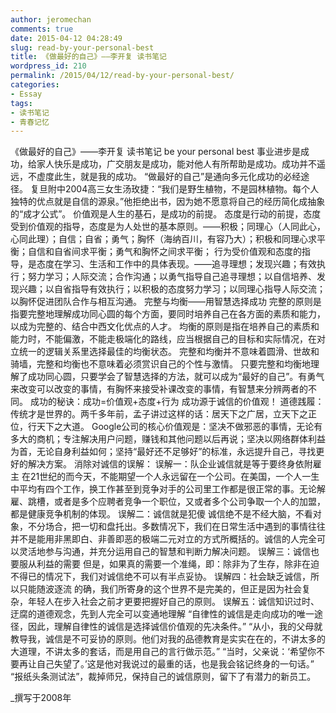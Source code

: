```yaml
---
author: jeromechan
comments: true
date: 2015-04-12 04:28:49
slug: read-by-your-personal-best
title: 《做最好的自己》——李开复 读书笔记
wordpress_id: 210
permalink: /2015/04/12/read-by-your-personal-best/
categories:
- Essay
tags:
- 读书笔记
- 青春记忆
---
```


《做最好的自己》——李开复 读书笔记 be your personal best
事业进步是成功，给家人快乐是成功，广交朋友是成功，能对他人有所帮助是成功。成功并不遥远，不虚度此生，就是我的成功。
“做最好的自己”是通向多元化成功的必经途径。
复旦附中2004高三女生汤玫捷：“我们是野生植物，不是园林植物。每个人独特的优点就是自信的源泉。”他拒绝出书，因为她不愿意将自己的经历简化成抽象的“成才公式”。
价值观是人生的基石，是成功的前提。
态度是行动的前提，态度受到价值观的指导，态度是为人处世的基本原则。——积极；同理心（人同此心，心同此理）；自信；自省；勇气；胸怀（海纳百川，有容乃大）；积极和同理心求平衡；自信和自省间求平衡；勇气和胸怀之间求平衡；
行为受价值观和态度的指导，是态度在学习、生活和工作中的具体表现。——追寻理想；发现兴趣；有效执行；努力学习；人际交流；合作沟通；以勇气指导自己追寻理想；以自信培养、发现兴趣；以自省指导有效执行；以积极的态度努力学习；以同理心指导人际交流；以胸怀促进团队合作与相互沟通。
完整与均衡——用智慧选择成功
完整的原则是指要完整地理解成功同心圆的每个方面，要同时培养自己在各方面的素质和能力，以成为完整的、结合中西文化优点的人才。
均衡的原则是指在培养自己的素质和能力时，不能偏激，不能走极端化的路线，应当根据自己的目标和实际情况，在对立统一的逻辑关系里选择最佳的均衡状态。
完整和均衡并不意味着圆滑、世故和骑墙，完整和均衡也不意味着必须赏识自己的个性与激情。
只要完整和均衡地理解了成功同心圆，只要学会了智慧选择的方法，就可以成为“最好的自己”。有勇气来改变可以改变的事情，有胸怀来接受补课改变的事情，有智慧来分辨两者的不同。
成功的秘诀：成功=价值观+态度+行为
成功源于诚信的价值观！
道德践履：传统才是世界的。两千多年前，孟子讲过这样的话：居天下之广居，立天下之正位，行天下之大道。
Google公司的核心价值观是：坚决不做邪恶的事情，无论有多大的商机；专注解决用户问题，赚钱和其他问题以后再说；坚决以网络群体利益为首，无论自身利益如何；坚持“最好还不足够好”的标准，永远提升自己，寻找更好的解决方案。
消除对诚信的误解：
误解一：队企业诚信就是等于要终身依附雇主
在21世纪的而今天，不能期望一个人永远留在一个公司。在美国，一个人一生中平均有四个工作，换工作甚至到竞争对手的公司里工作都是很正常的事。无论解雇、跳槽，或者是多个应聘者竞争一个职位，又或者多个公司争取一个人的加盟，都是健康竞争机制的体现。
误解二：诚信就是犯傻
诚信绝不是不经大脑，不看对象，不分场合，把一切和盘托出。多数情况下，我们在日常生活中遇到的事情往往并不是能用非黑即白、非善即恶的极端二元对立的方式所概括的。诚信的人完全可以灵活地参与沟通，并充分运用自己的智慧和判断力解决问题。
误解三：诚信也要服从利益的需要
但是，如果真的需要一个准绳，即：除非为了生存，除非在迫不得已的情况下，我们对诚信绝不可以有半点妥协。
误解四：社会缺乏诚信，所以只能随波逐流
的确，我们所寄身的这个世界不是完美的，但正是因为社会复杂，年轻人在步入社会之前才更要把握好自己的原则。
误解五：诚信知识过时、迂腐的道德观念，先到人完全可以变通地理解
“自律性的诚信是走向成功的唯一途径，因此，理解自律性的诚信是选择诚信价值观的先决条件。”
“从小，我的父母就教导我，诚信是不可妥协的原则。他们对我的品德教育是实实在在的，不讲太多的大道理，不讲太多的套话，而是用自己的言行做示范。”
“当时，父亲说：‘希望你不要再让自己失望了。’这是他对我说过的最重的话，也是我会铭记终身的一句话。”
“报纸头条测试法”，裁掉师兄，保持自己的诚信原则，留下了有潜力的新员工。

_撰写于2008年
